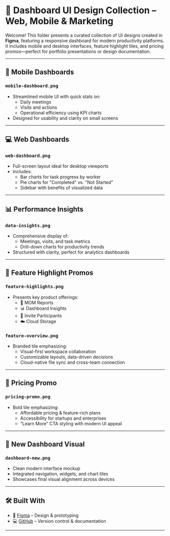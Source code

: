 # 💼 Dashboard UI Design Collection – Web, Mobile & Marketing

Welcome! This folder presents a curated collection of UI designs created in **Figma**, featuring a responsive dashboard for modern productivity platforms. It includes mobile and desktop interfaces, feature highlight tiles, and pricing promos—perfect for portfolio presentations or design documentation.

---

## 📱 Mobile Dashboards

### `mobile-dashboard.png`
- Streamlined mobile UI with quick stats on:
  - Daily meetings
  - Visits and actions
  - Operational efficiency using KPI charts
- Designed for usability and clarity on small screens

---

## 💻 Web Dashboards

### `web-dashboard.png`
- Full-screen layout ideal for desktop viewports
- Includes:
  - Bar charts for task progress by worker
  - Pie charts for "Completed" vs. "Not Started"
  - Sidebar with benefits of visualized data

---

## 📊 Performance Insights

### `data-insights.png`
- Comprehensive display of:
  - Meetings, visits, and task metrics
  - Drill-down charts for productivity trends
- Structured with clarity, perfect for analytics dashboards

---

## 🌟 Feature Highlight Promos

### `feature-highlights.png`
- Presents key product offerings:
  - 📝 MOM Reports
  - 📊 Dashboard Insights
  - 👥 Invite Participants
  - ☁️ Cloud Storage

### `feature-overview.png`
- Branded tile emphasizing:
  - Visual-first workspace collaboration
  - Customizable layouts, data-driven decisions
  - Cloud-native file sync and cross-team connection

---

## 💸 Pricing Promo

### `pricing-promo.png`
- Bold tile emphasizing:
  - Affordable pricing & feature-rich plans
  - Accessibility for startups and enterprises
  - “Learn More” CTA styling with modern UI appeal

---

## 🧾 New Dashboard Visual

### `dashboard-new.png`
- Clean modern interface mockup
- Integrated navigation, widgets, and chart tiles
- Showcases final visual alignment across devices


---

## 🛠 Built With

- 🎨 [Figma](https://www.figma.com/) – Design & prototyping
- 💻 [GitHub](https://github.com/) – Version control & documentation

---
